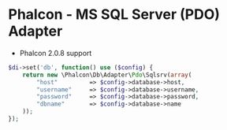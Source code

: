 # Phalcon - MS SQL Server (PDO) Adapter
- Phalcon 2.0.8 support
```php
$di->set('db', function() use ($config) {
	return new \Phalcon\Db\Adapter\Pdo\Sqlsrv(array(
		"host"         => $config->database->host,
		"username"     => $config->database->username,
		"password"     => $config->database->password,
		"dbname"       => $config->database->name
	));
});

```
